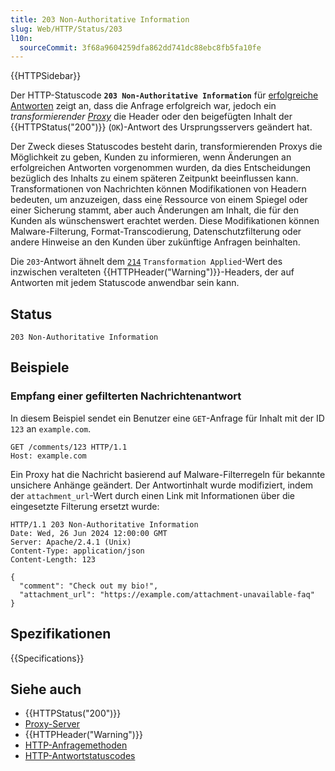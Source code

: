 ```yaml
---
title: 203 Non-Authoritative Information
slug: Web/HTTP/Status/203
l10n:
  sourceCommit: 3f68a9604259dfa862dd741dc88ebc8fb5fa10fe
---
```


{{HTTPSidebar}}

Der HTTP-Statuscode **`203 Non-Authoritative Information`** für [erfolgreiche Antworten](/de/docs/Web/HTTP/Status#successful_responses) zeigt an, dass die Anfrage erfolgreich war, jedoch ein _transformierender [Proxy](/de/docs/Glossary/Proxy_server)_ die Header oder den beigefügten Inhalt der {{HTTPStatus("200")}} (`OK`)-Antwort des Ursprungsservers geändert hat.

Der Zweck dieses Statuscodes besteht darin, transformierenden Proxys die Möglichkeit zu geben, Kunden zu informieren, wenn Änderungen an erfolgreichen Antworten vorgenommen wurden, da dies Entscheidungen bezüglich des Inhalts zu einem späteren Zeitpunkt beeinflussen kann.
Transformationen von Nachrichten können Modifikationen von Headern bedeuten, um anzuzeigen, dass eine Ressource von einem Spiegel oder einer Sicherung stammt, aber auch Änderungen am Inhalt, die für den Kunden als wünschenswert erachtet werden.
Diese Modifikationen können Malware-Filterung, Format-Transcodierung, Datenschutzfilterung oder andere Hinweise an den Kunden über zukünftige Anfragen beinhalten.

Die `203`-Antwort ähnelt dem [`214`](/de/docs/Web/HTTP/Headers/Warning#warning_codes) `Transformation Applied`-Wert des inzwischen veralteten {{HTTPHeader("Warning")}}-Headers, der auf Antworten mit jedem Statuscode anwendbar sein kann.

## Status

```http
203 Non-Authoritative Information
```

## Beispiele

### Empfang einer gefilterten Nachrichtenantwort

In diesem Beispiel sendet ein Benutzer eine `GET`-Anfrage für Inhalt mit der ID `123` an `example.com`.

```http
GET /comments/123 HTTP/1.1
Host: example.com
```

Ein Proxy hat die Nachricht basierend auf Malware-Filterregeln für bekannte unsichere Anhänge geändert.
Der Antwortinhalt wurde modifiziert, indem der `attachment_url`-Wert durch einen Link mit Informationen über die eingesetzte Filterung ersetzt wurde:

```http
HTTP/1.1 203 Non-Authoritative Information
Date: Wed, 26 Jun 2024 12:00:00 GMT
Server: Apache/2.4.1 (Unix)
Content-Type: application/json
Content-Length: 123

{
  "comment": "Check out my bio!",
  "attachment_url": "https://example.com/attachment-unavailable-faq"
}
```

## Spezifikationen

{{Specifications}}

## Siehe auch

- {{HTTPStatus("200")}}
- [Proxy-Server](/de/docs/Glossary/Proxy_server)
- {{HTTPHeader("Warning")}}
- [HTTP-Anfragemethoden](/de/docs/Web/HTTP/Methods)
- [HTTP-Antwortstatuscodes](/de/docs/Web/HTTP/Status)
